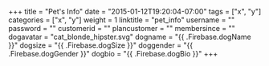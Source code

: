 +++
title = "Pet's Info"
date = "2015-01-12T19:20:04-07:00"
tags = ["x", "y"]
categories = ["x", "y"]
weight = 1
linktitle = "pet_info"
username = ""
password = ""
customerid = ""
plancustomer = ""
membersince = ""
dogavatar = "cat_blonde_hipster.svg"
dogname = "{{ .Firebase.dogName }}"
dogsize = "{{ .Firebase.dogSize }}"
doggender = "{{ .Firebase.dogGender }}"
dogbio = "{{ .Firebase.dogBio }}"
+++
